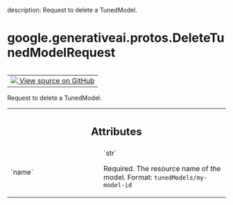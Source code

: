 description: Request to delete a TunedModel.

<div itemscope itemtype="http://developers.google.com/ReferenceObject">
<meta itemprop="name" content="google.generativeai.protos.DeleteTunedModelRequest" />
<meta itemprop="path" content="Stable" />
</div>

# google.generativeai.protos.DeleteTunedModelRequest

<!-- Insert buttons and diff -->

<table class="tfo-notebook-buttons tfo-api nocontent" align="left">
<td>
  <a target="_blank" href="https://github.com/googleapis/google-cloud-python/tree/main/packages/google-ai-generativelanguage/google/ai/generativelanguage_v1beta/types/model_service.py#L318-L330">
    <img src="https://www.tensorflow.org/images/GitHub-Mark-32px.png" />
    View source on GitHub
  </a>
</td>
</table>



Request to delete a TunedModel.

<!-- Placeholder for "Used in" -->




<!-- Tabular view -->
 <table class="responsive fixed orange">
<colgroup><col width="214px"><col></colgroup>
<tr><th colspan="2"><h2 class="add-link">Attributes</h2></th></tr>

<tr>
<td>
`name`<a id="name"></a>
</td>
<td>
`str`

Required. The resource name of the model. Format:
``tunedModels/my-model-id``
</td>
</tr>
</table>



